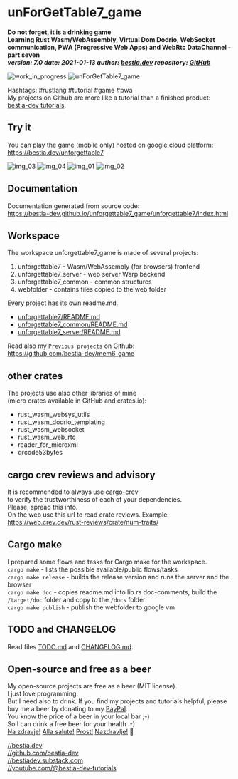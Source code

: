 [//]: # (auto_md_to_doc_comments segment start A)

# unForGetTable7_game

**Do not forget, it is a drinking game**  
**Learning Rust Wasm/WebAssembly, Virtual Dom Dodrio, WebSocket communication, PWA (Progressive Web Apps) and WebRtc DataChannel - part seven**  
***version: 7.0  date: 2021-01-13 author: [bestia.dev](https://bestia.dev) repository: [GitHub](https://github.com/bestia-dev/unForGetTable7_game)***  

 ![work_in_progress](https://img.shields.io/badge/work_in_progress-yellow)
 ![unForGetTable7_game](https://bestia.dev/webpage_hit_counter/get_svg_image/119573698.svg)

Hashtags: #rustlang #tutorial #game #pwa  
My projects on Github are more like a tutorial than a finished product: [bestia-dev tutorials](https://github.com/bestia-dev/tutorials_rust_wasm).

## Try it

You can play the game (mobile only) hosted on google cloud platform:  
<https://bestia.dev/unforgettable7>  

![img_03](https://github.com/bestia-dev/unforgettable7_game/raw/main/webfolder/unforgettable7/images/sample_03.jpg)
![img_04](https://github.com/bestia-dev/unforgettable7_game/raw/main/webfolder/unforgettable7/images/sample_04.jpg)
![img_01](https://github.com/bestia-dev/unforgettable7_game/raw/main/webfolder/unforgettable7/images/sample_01.jpg)
![img_02](https://github.com/bestia-dev/unforgettable7_game/raw/main/webfolder/unforgettable7/images/sample_02.jpg)

## Documentation

Documentation generated from source code:  
<https://bestia-dev.github.io/unforgettable7_game/unforgettable7/index.html>  

## Workspace

The workspace unforgettable7_game is made of several projects:  

1. unforgettable7 - Wasm/WebAssembly (for browsers) frontend  
2. unforgettable7_server - web server Warp backend  
3. unforgettable7_common - common structures  
4. webfolder - contains files copied to the web folder

Every project has its own readme.md.  

- [unforgettable7/README.md](
https://github.com/bestia-dev/unforgettable7_game/blob/main/unforgettable7/README.md)  
- [unforgettable7_common/README.md](https://github.com/bestia-dev/unforgettable7_game/blob/main/unforgettable7_common/README.md)  
- [unforgettable7_server/README.md](https://github.com/bestia-dev/unforgettable7_game/blob/main/unforgettable7_server/README.md)  
  
Read also my `Previous projects` on Github:  
<https://github.com/bestia-dev/mem6_game>  

## other crates

The projects use also other libraries of mine  
(micro crates available in GitHub and crates.io):

- rust_wasm_websys_utils
- rust_wasm_dodrio_templating
- rust_wasm_websocket
- rust_wasm_web_rtc
- reader_for_microxml
- qrcode53bytes

## cargo crev reviews and advisory

It is recommended to always use [cargo-crev](https://github.com/crev-dev/cargo-crev)  
to verify the trustworthiness of each of your dependencies.  
Please, spread this info.  
On the web use this url to read crate reviews. Example:  
<https://web.crev.dev/rust-reviews/crate/num-traits/>  

## Cargo make

I prepared some flows and tasks for Cargo make for the workspace.  
`cargo make` - lists the possible available/public flows/tasks  
`cargo make release` - builds the release version and runs the server and the browser  
`cargo make doc` - copies readme.md into lib.rs doc-comments, build the `/target/doc` folder and copy to the `/docs` folder  
`cargo make publish` - publish the webfolder to google vm  

## TODO and CHANGELOG

Read files [TODO.md](https://github.com/bestia-dev/unforgettable7_game/blob/main/TODO.md) and [CHANGELOG.md](https://github.com/bestia-dev/unforgettable7_game/blob/main/CHANGELOG.md).  

## Open-source and free as a beer

My open-source projects are free as a beer (MIT license).  
I just love programming.  
But I need also to drink. If you find my projects and tutorials helpful, please buy me a beer by donating to my [PayPal](https://paypal.me/LucianoBestia).  
You know the price of a beer in your local bar ;-)  
So I can drink a free beer for your health :-)  
[Na zdravje!](https://translate.google.com/?hl=en&sl=sl&tl=en&text=Na%20zdravje&op=translate) [Alla salute!](https://dictionary.cambridge.org/dictionary/italian-english/alla-salute) [Prost!](https://dictionary.cambridge.org/dictionary/german-english/prost) [Nazdravlje!](https://matadornetwork.com/nights/how-to-say-cheers-in-50-languages/) 🍻

[//bestia.dev](https://bestia.dev)  
[//github.com/bestia-dev](https://github.com/bestia-dev)  
[//bestiadev.substack.com](https://bestiadev.substack.com)  
[//youtube.com/@bestia-dev-tutorials](https://youtube.com/@bestia-dev-tutorials)  

[//]: # (auto_md_to_doc_comments segment end A)
